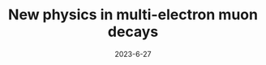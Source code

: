 ---
title: 'New physics in multi-electron muon decays'
pub_number: 6
authors:  Matheus Hostert,  Tony Menzo,  Maxim Pospelov,  Jure Zupan
collection: publication
permalink: /publication/2023-6-27-Newphysicsinmulti-electronmuondecays
date: 2023-6-27
venue: JHEP 
paperurl: 'https://arxiv.org/abs/2306.15631'
citation_notitle: 'Matheus Hostert, Tony Menzo, Maxim Pospelov, Jure Zupan, JHEP 10 (2023) 006'
citation: 'New physics in multi-electron muon decays, Matheus Hostert, Tony Menzo, Maxim Pospelov, Jure Zupan, JHEP 10 (2023) 006'
eprint: '2306.15631'

---